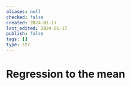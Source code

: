 ```yaml
---
aliases: null
checked: false
created: 2024-01-17
last_edited: 2024-01-17
publish: false
tags: []
type: str
---
```

# Regression to the mean
